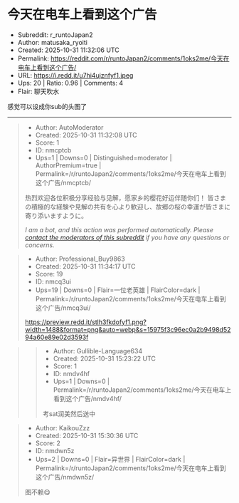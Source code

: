 # 今天在电车上看到这个广告

- Subreddit: r_runtoJapan2
- Author: matusaka_ryoiti
- Created: 2025-10-31 11:32:06 UTC
- Permalink: https://reddit.com/r/runtoJapan2/comments/1oks2me/今天在电车上看到这个广告/
- URL: https://i.redd.it/u7hi4ujznfyf1.jpeg
- Ups: 20 | Ratio: 0.96 | Comments: 4
- Flair: 聊天吹水


感觉可以设成你sub的头图了


---

> - Author: AutoModerator
> - Created: 2025-10-31 11:32:08 UTC
> - Score: 1
> - ID: nmcptcb
> - Ups=1 | Downs=0 | Distinguished=moderator | AuthorPremium=true | Permalink=/r/runtoJapan2/comments/1oks2me/今天在电车上看到这个广告/nmcptcb/
>
> 热烈欢迎各位积极分享经验与见解，愿家乡的樱花好运伴随你们！
> 皆さまの積極的な経験や見解の共有を心より歓迎し、故郷の桜の幸運が皆さまに寄り添いますように。
> 
> *I am a bot, and this action was performed automatically. Please [contact the moderators of this subreddit](/message/compose/?to=/r/runtoJapan2) if you have any questions or concerns.*

> - Author: Professional_Buy9863
> - Created: 2025-10-31 11:34:17 UTC
> - Score: 19
> - ID: nmcq3ui
> - Ups=19 | Downs=0 | Flair=一位老英雄 | FlairColor=dark | Permalink=/r/runtoJapan2/comments/1oks2me/今天在电车上看到这个广告/nmcq3ui/
>
> https://preview.redd.it/stlh3fkdofyf1.png?width=1488&format=png&auto=webp&s=15975f3c96ec0a2b9498d5294a60e89e02d3593f

>> - Author: Gullible-Language634
>> - Created: 2025-10-31 15:23:22 UTC
>> - Score: 1
>> - ID: nmdv4hf
>> - Ups=1 | Downs=0 | Permalink=/r/runtoJapan2/comments/1oks2me/今天在电车上看到这个广告/nmdv4hf/
>>
>> 考sat润美然后送中

> - Author: KaikouZzz
> - Created: 2025-10-31 15:30:36 UTC
> - Score: 2
> - ID: nmdwn5z
> - Ups=2 | Downs=0 | Flair=异世界 | FlairColor=dark | Permalink=/r/runtoJapan2/comments/1oks2me/今天在电车上看到这个广告/nmdwn5z/
>
> 图不赖😋
